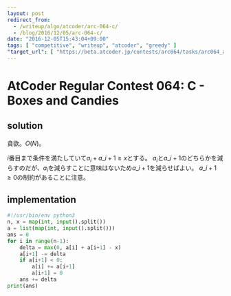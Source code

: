 ```yaml
---
layout: post
redirect_from:
  - /writeup/algo/atcoder/arc-064-c/
  - /blog/2016/12/05/arc-064-c/
date: "2016-12-05T15:43:04+09:00"
tags: [ "competitive", "writeup", "atcoder", "greedy" ]
"target_url": [ "https://beta.atcoder.jp/contests/arc064/tasks/arc064_a" ]
---
```


# AtCoder Regular Contest 064: C - Boxes and Candies

## solution

貪欲。$O(N)$。

$i$番目まで条件を満たしていて$a_i + a\_{i+1} \ge x$とする。
$a_i$と$a\_{i+1}$のどちらかを減らすのだが、$a_i$を減らすことに意味はないため$a\_{i+1}$を減らせばよい。
$a\_{i+1} \ge 0$の制約があることに注意。

## implementation

``` python
#!/usr/bin/env python3
n, x = map(int, input().split())
a = list(map(int, input().split()))
ans = 0
for i in range(n-1):
    delta = max(0, a[i] + a[i+1] - x)
    a[i+1] -= delta
    if a[i+1] < 0:
        a[i] += a[i+1]
        a[i+1] = 0
    ans += delta
print(ans)
```
